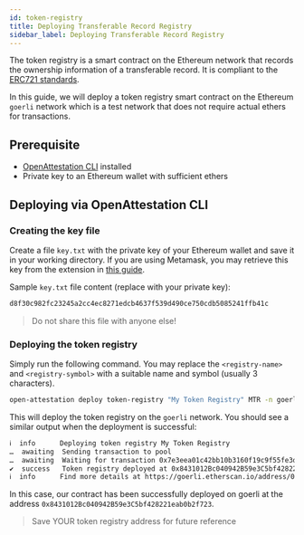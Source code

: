 ```yaml
---
id: token-registry
title: Deploying Transferable Record Registry
sidebar_label: Deploying Transferable Record Registry
---
```


The token registry is a smart contract on the Ethereum network that records the ownership information of a transferable record. It is compliant to the [ERC721 standards](https://eips.ethereum.org/EIPS/eip-721).

In this guide, we will deploy a token registry smart contract on the Ethereum `goerli` network which is a test network that does not require actual ethers for transactions.

## Prerequisite

- [OpenAttestation CLI](/docs/developer-section/libraries/remote-files/open-attestation-cli) installed
- Private key to an Ethereum wallet with sufficient ethers

## Deploying via OpenAttestation CLI

### Creating the key file

Create a file `key.txt` with the private key of your Ethereum wallet and save it in your working directory. If you are using Metamask, you may retrieve this key from the extension in [this guide](https://metamask.zendesk.com/hc/en-us/articles/360015289632-How-to-Export-an-Account-Private-Key).

Sample `key.txt` file content (replace with your private key):

```sh
d8f30c982fc23245a2cc4ec8271edcb4637f539d490ce750cdb5085241ffb41c
```

> Do not share this file with anyone else!

### Deploying the token registry

Simply run the following command. You may replace the `<registry-name>` and `<registry-symbol>` with a suitable name and symbol (usually 3 characters).

```sh
open-attestation deploy token-registry "My Token Registry" MTR -n goerli -f key.txt
```

This will deploy the token registry on the `goerli` network. You should see a similar output when the deployment is successful:

```txt
ℹ  info      Deploying token registry My Token Registry
…  awaiting  Sending transaction to pool
…  awaiting  Waiting for transaction 0x7e3eea01c42bb10b3160f19c9f55fe3de24ed05abb9d6f4363c80c0d0f1be355 to be mined
✔  success   Token registry deployed at 0x8431012Bc040942B59e3C5bf428221eab0b2f723
ℹ  info      Find more details at https://goerli.etherscan.io/address/0x8431012Bc040942B59e3C5bf428221eab0b2f723
```

In this case, our contract has been successfully deployed on goerli at the address `0x8431012Bc040942B59e3C5bf428221eab0b2f723`.

> Save YOUR token registry address for future reference
